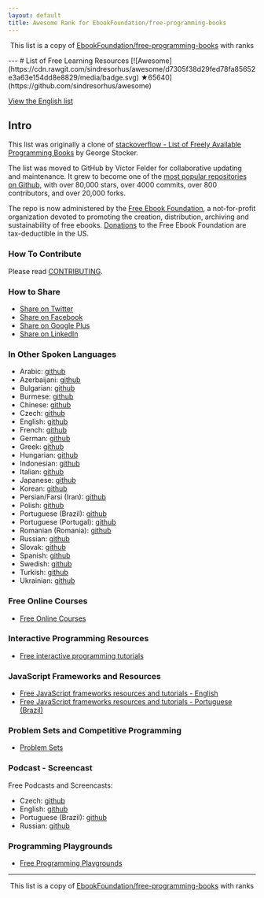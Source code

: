 ```yaml
---
layout: default
title: Awesome Rank for EbookFoundation/free-programming-books
---
```


<p align="center">
	This list is a copy of <a href="https://github.com/EbookFoundation/free-programming-books">EbookFoundation/free-programming-books</a> with ranks
</p>
---
# List of Free Learning Resources [![Awesome](https://cdn.rawgit.com/sindresorhus/awesome/d7305f38d29fed78fa85652e3a63e154dd8e8829/media/badge.svg) ★65640](https://github.com/sindresorhus/awesome)

[View the English list](https://github.com/EbookFoundation/free-programming-books/blob/master//free-programming-books.md)

## Intro
This list was originally a clone of [stackoverflow - List of Freely Available Programming Books](http://web.archive.org/web/20130824154208/http://stackoverflow.com/a/392926) by George Stocker. 

The list was moved to GitHub by Victor Felder for collaborative updating and maintenance. It grew to become one of the [most popular repositories on Github](https://octoverse.github.com/), with over 80,000 stars, over 4000 commits, over 800 contributors, and over 20,000 forks.

The repo is now administered by the [Free Ebook Foundation](https://ebookfoundation.org), a not-for-profit organization devoted to promoting the creation, distribution, archiving and sustainability of free ebooks. [Donations](https://ebookfoundation.org/contributions.html) to the Free Ebook Foundation are tax-deductible in the US.

### How To Contribute

Please read [CONTRIBUTING](https://github.com/EbookFoundation/free-programming-books/blob/master//CONTRIBUTING.md).

### How to Share
+ [Share on Twitter](http://twitter.com/home?status=https://github.com/EbookFoundation/free-programming-books%0AFree%20Programming%20Books)
+ [Share on Facebook](http://www.facebook.com/sharer/sharer.php?s=100&p[url]=https://github.com/EbookFoundation/free-programming-books&p[images][0]=&p[title]=Free%20Programming%20Books&p[summary]=)
+ [Share on Google Plus](https://plus.google.com/share?url=https://github.com/EbookFoundation/free-programming-books)
+ [Share on LinkedIn](http://www.linkedin.com/shareArticle?mini=true&url=https://github.com/EbookFoundation/free-programming-books&title=Free%20Programming%20Books&summary=&source=)


### In Other Spoken Languages
+ Arabic: [github](https://github.com/EbookFoundation/free-programming-books/blob/master//free-programming-books-ar.md)
+ Azerbaijani: [github](https://github.com/EbookFoundation/free-programming-books/blob/master//free-programming-books-az.md)
+ Bulgarian: [github](https://github.com/EbookFoundation/free-programming-books/blob/master//free-programming-books-bg.md)
+ Burmese: [github](https://github.com/EbookFoundation/free-programming-books/blob/master//free-programming-books-mm.md)
+ Chinese: [github](https://github.com/EbookFoundation/free-programming-books/blob/master//free-programming-books-zh.md)
+ Czech: [github](https://github.com/EbookFoundation/free-programming-books/blob/master//free-programming-books-cs.md)
+ English: [github](https://github.com/EbookFoundation/free-programming-books/blob/master//free-programming-books.md)
+ French: [github](https://github.com/EbookFoundation/free-programming-books/blob/master//free-programming-books-fr.md)
+ German: [github](https://github.com/EbookFoundation/free-programming-books/blob/master//free-programming-books-de.md)
+ Greek: [github](https://github.com/EbookFoundation/free-programming-books/blob/master//free-programming-books-gr.md)
+ Hungarian: [github](https://github.com/EbookFoundation/free-programming-books/blob/master//free-programming-books-hu.md)
+ Indonesian: [github](https://github.com/EbookFoundation/free-programming-books/blob/master//free-programming-books-id.md)
+ Italian: [github](https://github.com/EbookFoundation/free-programming-books/blob/master//free-programming-books-it.md)
+ Japanese: [github](https://github.com/EbookFoundation/free-programming-books/blob/master//free-programming-books-ja.md)
+ Korean: [github](https://github.com/EbookFoundation/free-programming-books/blob/master//free-programming-books-ko.md)
+ Persian/Farsi (Iran): [github](https://github.com/EbookFoundation/free-programming-books/blob/master//free-programming-books-fa_IR.md)
+ Polish: [github](https://github.com/EbookFoundation/free-programming-books/blob/master//free-programming-books-pl.md)
+ Portuguese (Brazil): [github](https://github.com/EbookFoundation/free-programming-books/blob/master//free-programming-books-pt_BR.md)
+ Portuguese (Portugal): [github](https://github.com/EbookFoundation/free-programming-books/blob/master//free-programming-books-pt_PT.md)
+ Romanian (Romania): [github](https://github.com/EbookFoundation/free-programming-books/blob/master//free-programming-books-ro.md)
+ Russian: [github](https://github.com/EbookFoundation/free-programming-books/blob/master//free-programming-books-ru.md)
+ Slovak: [github](https://github.com/EbookFoundation/free-programming-books/blob/master//free-programming-books-sk.md)
+ Spanish: [github](https://github.com/EbookFoundation/free-programming-books/blob/master//free-programming-books-es.md)
+ Swedish: [github](https://github.com/EbookFoundation/free-programming-books/blob/master//free-programming-books-se.md)
+ Turkish: [github](https://github.com/EbookFoundation/free-programming-books/blob/master//free-programming-books-tr.md)
+ Ukrainian: [github](https://github.com/EbookFoundation/free-programming-books/blob/master//free-programming-books-ua.md)


### Free Online Courses
+ [Free Online Courses](https://github.com/EbookFoundation/free-programming-books/blob/master//free-courses-en.md)


### Interactive Programming Resources
+ [Free interactive programming tutorials](https://github.com/EbookFoundation/free-programming-books/blob/master//free-programming-interactive-tutorials-en.md)


### JavaScript Frameworks and Resources
+ [Free JavaScript frameworks resources and tutorials - English](https://github.com/EbookFoundation/free-programming-books/blob/master//javascript-frameworks-resources.md)
+ [Free JavaScript frameworks resources and tutorials - Portuguese (Brazil)](https://github.com/EbookFoundation/free-programming-books/blob/master//javascript-frameworks-resources-pt_BR.md)


### Problem Sets and Competitive Programming
+ [Problem Sets](https://github.com/EbookFoundation/free-programming-books/blob/master//problem-sets-competitive-programming.md)


### Podcast - Screencast
Free Podcasts and Screencasts:

+ Czech: [github](https://github.com/EbookFoundation/free-programming-books/blob/master//free-podcasts-screencasts-cs.md)
+ English: [github](https://github.com/EbookFoundation/free-programming-books/blob/master//free-podcasts-screencasts-en.md)
+ Portuguese (Brazil): [github](https://github.com/EbookFoundation/free-programming-books/blob/master//free-podcasts-screencasts-pt_BR.md)
+ Russian: [github](https://github.com/EbookFoundation/free-programming-books/blob/master//free-podcasts-screencasts-ru.md)


### Programming Playgrounds
+ [Free Programming Playgrounds](https://github.com/EbookFoundation/free-programming-books/blob/master//free-programming-playgrounds.md)
---
<p align="center">
	This list is a copy of <a href="https://github.com/EbookFoundation/free-programming-books">EbookFoundation/free-programming-books</a> with ranks
</p>

